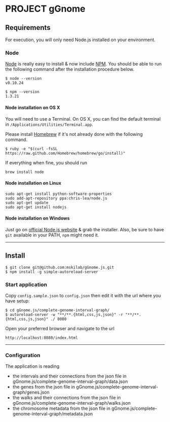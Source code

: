 # PROJECT gGnome

## Requirements

For execution, you will only need Node.js installed on your environment.

### Node

[Node](http://nodejs.org/) is really easy to install & now include [NPM](https://npmjs.org/).
You should be able to run the following command after the installation procedure
below.

    $ node --version
    v0.10.24

    $ npm --version
    1.3.21

#### Node installation on OS X

You will need to use a Terminal. On OS X, you can find the default terminal in
`/Applications/Utilities/Terminal.app`.

Please install [Homebrew](http://brew.sh/) if it's not already done with the following command.

    $ ruby -e "$(curl -fsSL https://raw.github.com/Homebrew/homebrew/go/install)"

If everything when fine, you should run

    brew install node

#### Node installation on Linux

    sudo apt-get install python-software-properties
    sudo add-apt-repository ppa:chris-lea/node.js
    sudo apt-get update
    sudo apt-get install nodejs

#### Node installation on Windows

Just go on [official Node.js website](http://nodejs.org/) & grab the installer.
Also, be sure to have `git` available in your PATH, `npm` might need it.

---

## Install

    $ git clone git@github.com:mskilab/gGnome.js.git
    $ npm install -g simple-autoreload-server

### Start application

Copy `config.sample.json` to `config.json` then edit it with the url where you have setup:

    $ cd gGnome.js/complete-genome-interval-graph/
    $ autoreload-server -w "**/**.{html,css,js,json}" -r "**/**.{html,css,js,json}" ./ 8080

Open your preferred browser and navigate to the url

    http://localhost:8080/index.html

---

### Configuration

The application is reading 

- the intervals and their connections from the json file in gGnome.js/complete-genome-interval-graph/data.json
- the genes from the json file in gGnome.js/complete-genome-interval-graph/genes.json
- the walks and their connections from the json file in gGnome.js/complete-genome-interval-graph/walks.json
- the chromosome metadata from the json file in gGnome.js/complete-genome-interval-graph/metadata.json